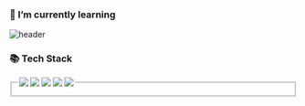 ### 🌱 I’m currently learning

<!--
**YunyLee/YunyLee** is a ✨ _special_ ✨ repository because its `README.md` (this file) appears on your GitHub profile.

Here are some ideas to get you started:

- 🔭 I’m currently working on ...
- 🌱 I’m currently learning ...
- 👯 I’m looking to collaborate on ...
- 🤔 I’m looking for help with ...
- 💬 Ask me about ...
- 📫 How to reach me: ...
- 😄 Pronouns: ...
- ⚡ Fun fact: ...
-->

![header](https://capsule-render.vercel.app/api?type=waving&color=gradient&height=300&section=header&text=YunYonng%20Lee&fontSize=90&animation=twinkling)

### 📚 Tech Stack
<form>
  <fieldset>
    <legend>
      <label>
<img src = "https://img.shields.io/badge/-Python-000000?style=flat&logo=Python"> <img src = "https://img.shields.io/badge/-Django-800000?style=flat&logo=Django"> <img src = "https://img.shields.io/badge/-HTML5-009900?style=flat&logo=HTML5"> <img src = "https://img.shields.io/badge/-CSS3-0080ff?style=flat&logo=CSS3"> <img src = "https://img.shields.io/badge/-SQLite-8977ad?style=flat&logo=SQLite">
      </label>
        </legend>
  </fieldset>
</form>

